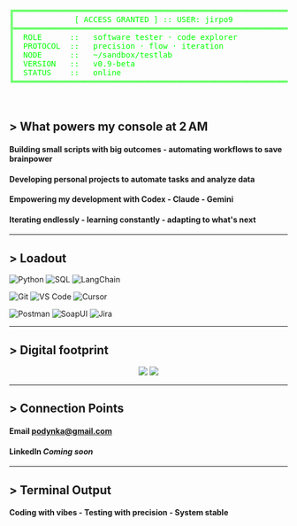 <div align="center">
  <pre style="color: #00ff00;">
╔════════════════════════════════════════════════════════════╗
║             [ ACCESS GRANTED ] :: USER: jirpo9             ║
╠════════════════════════════════════════════════════════════╣
║  ROLE      ::   software tester · code explorer            ║
║  PROTOCOL  ::   precision · flow · iteration               ║
║  NODE      ::   ~/sandbox/testlab                          ║
║  VERSION   ::   v0.9-beta                                  ║
║  STATUS    ::   online                                     ║
╚════════════════════════════════════════════════════════════╝


  </pre>
</div>


## > What powers my console at 2 AM

#### Building small scripts with big outcomes - automating workflows to save brainpower  
#### Developing personal projects to automate tasks and analyze data  
#### Empowering my development with Codex - **Claude** - Gemini  
#### Iterating endlessly - learning constantly - adapting to what's next

---

## > Loadout

![Python](https://img.shields.io/badge/Python-0f0f0f?style=flat-square&logo=python&logoColor=00ff00)
![SQL](https://img.shields.io/badge/SQL-0f0f0f?style=flat-square&logo=postgresql&logoColor=00ff00)
![LangChain](https://img.shields.io/badge/LangChain-0f0f0f?style=flat-square&logo=langchain&logoColor=00ff00)

![Git](https://img.shields.io/badge/Git-0f0f0f?style=flat-square&logo=git&logoColor=00ff00)
![VS Code](https://img.shields.io/badge/VS%20Code-0f0f0f?style=flat-square&logo=visualstudiocode&logoColor=00ff00)
![Cursor](https://img.shields.io/badge/Cursor-0f0f0f?style=flat-square&logo=cursor&logoColor=00ff00)
  
![Postman](https://img.shields.io/badge/Postman-0f0f0f?style=flat-square&logo=postman&logoColor=00ff00)
![SoapUI](https://img.shields.io/badge/SoapUI-0f0f0f?style=flat-square&logo=soapui&logoColor=00ff00) 
![Jira](https://img.shields.io/badge/Jira-0f0f0f?style=flat-square&logo=jira&logoColor=00ff00)

---

## > Digital footprint

<p align="center">
  <img src="https://github-readme-stats.vercel.app/api?username=jirpo9&show_icons=true&theme=gruvbox&hide_border=true&icon_color=00ff00&title_color=00ff00&text_color=00ff00" />
  <img src="https://github-readme-stats.vercel.app/api/top-langs/?username=jirpo9&layout=compact&theme=gruvbox&hide_border=true&title_color=00ff00&text_color=00ff00" />
</p>

---

## > Connection Points

#### Email      podynka@gmail.com  
#### LinkedIn   *Coming soon*

---

## > Terminal Output

#### Coding with vibes - Testing with precision - System stable


